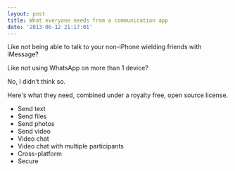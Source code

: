 ```yaml
---
layout: post
title: What everyone needs from a communication app
date: '2013-06-12 21:17:01'
---
```


Like not being able to talk to your non-iPhone wielding friends with iMessage?

Like not using WhatsApp on more than 1 device?

No, I didn't think so.  
  
Here's what they need, combined under a royalty free, open source license.  
  
* Send text  
* Send files
* Send photos
* Send video
* Video chat
* Video chat with multiple participants
* Cross-platform
* Secure